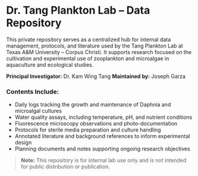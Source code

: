 # Dr. Tang Plankton Lab – Data Repository

This private repository serves as a centralized hub for internal data management, protocols, and literature used by the Tang Plankton Lab at Texas A&M University – Corpus Christi. It supports research focused on the cultivation and experimental use of zooplankton and microalgae in aquaculture and ecological studies.

**Principal Investigator:** Dr. Kam Wing Tang
**Maintained by:** Joseph Garza  

### Contents Include:
- Daily logs tracking the growth and maintenance of Daphnia and microalgal cultures  
- Water quality assays, including temperature, pH, and nutrient conditions  
- Fluorescence microscopy observations and photo-documentation  
- Protocols for sterile media preparation and culture handling  
- Annotated literature and background references to inform experimental design  
- Planning documents and notes supporting ongoing research objectives  

> **Note:** This repository is for internal lab use only and is not intended for public distribution or publication.
